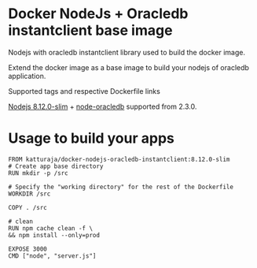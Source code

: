 # Docker NodeJs + Oracledb instantclient base image

Nodejs with oracledb instantclient library used to build the docker image.

Extend the docker image as a base image to build your nodejs of oracledb application.

Supported tags and respective Dockerfile links

[Nodejs 8.12.0-slim](https://hub.docker.com/_/node/ "Docker nodejs") + [node-oracledb](https://github.com/oracle/node-oracledb "Oracle Node JS Client") supported from 2.3.0.

# Usage to build your apps

```
FROM katturaja/docker-nodejs-oracledb-instantclient:8.12.0-slim
# Create app base directory
RUN mkdir -p /src

# Specify the "working directory" for the rest of the Dockerfile
WORKDIR /src

COPY . /src

# clean
RUN npm cache clean -f \
&& npm install --only=prod

EXPOSE 3000
CMD ["node", "server.js"]
```
